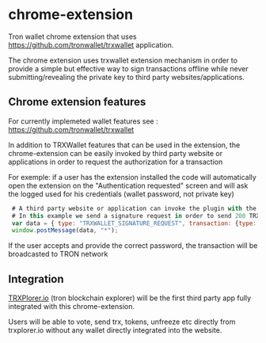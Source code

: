 # chrome-extension

Tron wallet chrome extension that uses https://github.com/tronwallet/trxwallet application. 

The chrome extension uses trxwallet extension mechanism in order to provide a simple but effective way to sign transactions offline
while never submitting/revealing the private key to third party websites/applications.

## Chrome extension features

For currently implemeted wallet features see : https://github.com/tronwallet/trxwallet

In addition to TRXWallet features that can be used in the extension, the chrome-extension can be easily invoked by third party website or applications in order to request the authorization for a transaction

For exemple: if a user has the extension installed the code will automatically open the extension on the "Authentication requested"
screen and will ask the logged used for his credentials (wallet password, not private key)

``` javascript
 # A third party website or application can invoke the plugin with the following code
 # In this example we send a signature request in order to send 200 TRX to XXX
 var data = { type: "TRXWALLET_SIGNATURE_REQUEST", transaction: {type:'sendTRX',options:{to:'XXX',amount:200}} };
 window.postMessage(data, "*");
```
If the user accepts and provide the correct password, the transaction will be broadcasted to TRON network


## Integration

[TRXPlorer.io](https://www.trxplorer.io) (tron blockchain explorer) will be the first third party app fully integrated with this chrome-extension. 

Users will be able to vote, send trx, tokens, unfreeze etc directly from trxplorer.io without any wallet directly integrated into the website.
